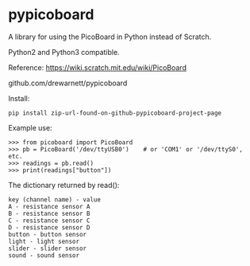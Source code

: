 pypicoboard
===========
A library for using the PicoBoard in Python instead of Scratch.

Python2 and Python3 compatible.

Reference:  https://wiki.scratch.mit.edu/wiki/PicoBoard

github.com/drewarnett/pypicoboard

Install:

    pip install zip-url-found-on-github-pypicoboard-project-page

Example use:

    >>> from picoboard import PicoBoard
    >>> pb = PicoBoard('/dev/ttyUSB0')    # or 'COM1' or '/dev/ttyS0', etc.
    >>> readings = pb.read()
    >>> print(readings["button"])

The dictionary returned by read():

    key (channel name) - value
    A - resistance sensor A
    B - resistance sensor B
    C - resistance sensor C
    D - resistance sensor D
    button - button sensor
    light - light sensor
    slider - slider sensor
    sound - sound sensor
